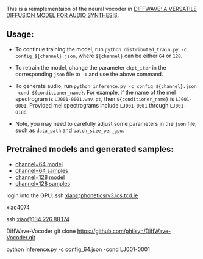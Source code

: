 This is a reimplementaion of the neural vocoder in [DIFFWAVE: A VERSATILE DIFFUSION MODEL FOR AUDIO SYNTHESIS](https://arxiv.org/pdf/2009.09761.pdf).

## Usage: 

- To continue training the model, run ```python distributed_train.py -c config_${channel}.json```, where ```${channel}``` can be either ```64``` or ```128```. 

- To retrain the model, change the parameter ```ckpt_iter``` in the corresponding ```json``` file to ```-1``` and use the above command.

- To generate audio, run ```python inference.py -c config_${channel}.json -cond ${conditioner_name}```. For example, if the name of the mel spectrogram is ```LJ001-0001.wav.pt```, then ```${conditioner_name}``` is ```LJ001-0001```. Provided mel spectrograms include ```LJ001-0001``` through ```LJ001-0186```.


- Note, you may need to carefully adjust some parameters in the ```json``` file, such as ```data_path``` and ```batch_size_per_gpu```.

## Pretrained models and generated samples:
- [channel=64 model](https://github.com/philsyn/DiffWave-Vocoder/tree/master/exp/ch64_T50_betaT0.05/logs/checkpoint)
- [channel=64 samples](https://github.com/philsyn/DiffWave-Vocoder/tree/master/exp/ch64_T50_betaT0.05/speeches)
- [channel=128 model](https://github.com/philsyn/DiffWave-Vocoder/tree/master/exp/ch128_T200_betaT0.02/logs/checkpoint)
- [channel=128 samples](https://github.com/philsyn/DiffWave-Vocoder/tree/master/exp/ch128_T200_betaT0.02/speeches)

login into the GPU:
ssh xiao@phoneticsrv3.lcs.tcd.ie

xiao4074

ssh xiao@134.226.88.174


DiffWave-Vocoder
git clone https://github.com/philsyn/DiffWave-Vocoder.git

python inference.py -c config_64.json -cond LJ001-0001
